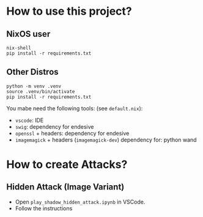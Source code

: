 # How to use this project?

## NixOS user

```
nix-shell
pip install -r requirements.txt
```

## Other Distros

```
python -m venv .venv
source .venv/bin/activate
pip install -r requirements.txt
```

You mabe need the following tools: (see `default.nix`):
- `vscode`: IDE
- `swig`: dependency for endesive
- `openssl` + headers: dependency for endesive
- `imagemagick` + headers (`imagemagick-dev`) dependency for: python wand

# How to create Attacks?

## Hidden Attack (Image Variant)
- Open `play_shadow_hidden_attack.ipynb` in VSCode.
- Follow the instructions